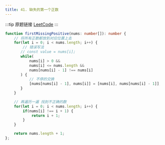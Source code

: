 ```yaml
---
title: 41. 缺失的第一个正数
---
```

:::tip 原题链接
[LeetCode](https://leetcode-cn.com/problems/first-missing-positive/)
:::


```typescript
function firstMissingPositive(nums: number[]): number {
    // 将所有正数都放到对应位置上去
    for(let i = 0; i < nums.length; i++) {
        // 错误写法
       // const value = nums[i];
       while(
           nums[i] > 0 &&
           nums[i] <= nums.length &&
           nums[nums[i] - 1] !== nums[i]
       ) {
           // 不停的交换
           [nums[nums[i] - 1], nums[i]] = [nums[i], nums[nums[i] - 1]];
       }
    }

    // 再遍历一遍 找到不正确的数
    for(let i = 0; i < nums.length; i++) {
        if(nums[i] !== i + 1) {
            return i + 1;
        }
    }

    return nums.length + 1;
};
```
